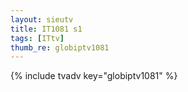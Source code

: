 ```yaml
--- 
layout: sieutv
title: IT1081 s1
tags: [ITtv]
thumb_re: globiptv1081
---
```

{% include tvadv key="globiptv1081" %} 
